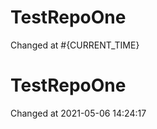 # TestRepoOne

Changed at #{CURRENT_TIME}
# TestRepoOne

Changed at 2021-05-06 14:24:17
                                                          